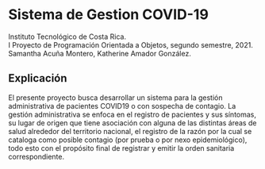 # Sistema de Gestion COVID-19

Instituto Tecnológico de Costa Rica.<br />
I Proyecto de Programación Orientada a Objetos, segundo semestre, 2021.<br />
Samantha Acuña Montero, Katherine Amador González.<br />

## Explicación <br />
El presente proyecto busca desarrollar un sistema para la gestión administrativa de pacientes COVID19 o con sospecha de contagio. La gestión administrativa se enfoca en el registro de pacientes y sus síntomas, su lugar de origen que tiene asociación con alguna de las distintas áreas de salud alrededor del territorio nacional, el registro de la razón por la cual se cataloga como posible contagio (por prueba o por nexo epidemiológico), todo esto con el propósito final de registrar y emitir la orden sanitaria correspondiente. 
